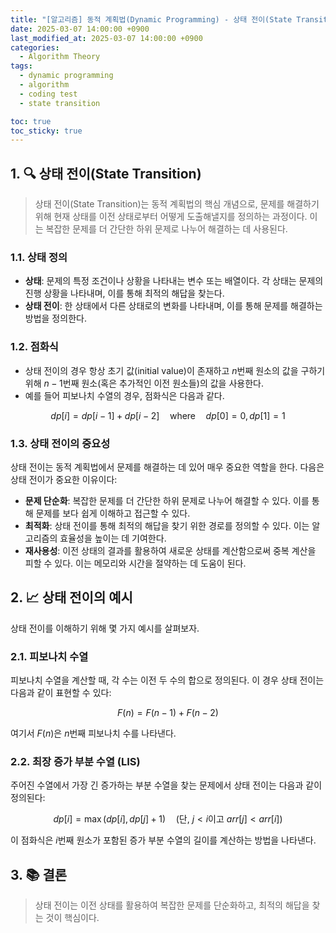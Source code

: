 ```yaml
---
title: "[알고리즘] 동적 계획법(Dynamic Programming) - 상태 전이(State Transition)"
date: 2025-03-07 14:00:00 +0900
last_modified_at: 2025-03-07 14:00:00 +0900
categories:
  - Algorithm Theory
tags:
  - dynamic programming
  - algorithm
  - coding test
  - state transition

toc: true
toc_sticky: true
---
```


## 1. 🔍 상태 전이(State Transition)

> 상태 전이(State Transition)는 동적 계획법의 핵심 개념으로, 문제를 해결하기 위해 현재 상태를 이전 상태로부터 어떻게 도출해낼지를 정의하는 과정이다. 이는 복잡한 문제를 더 간단한 하위 문제로 나누어 해결하는 데 사용된다.

### 1.1. 상태 정의

- **상태**: 문제의 특정 조건이나 상황을 나타내는 변수 또는 배열이다. 각 상태는 문제의 진행 상황을 나타내며, 이를 통해 최적의 해답을 찾는다.
- **상태 전이**: 한 상태에서 다른 상태로의 변화를 나타내며, 이를 통해 문제를 해결하는 방법을 정의한다.

### 1.2. 점화식

- 상태 전이의 경우 항상 초기 값(initial value)이 존재하고 $n$번째 원소의 값을 구하기 위해 $n-1$번째 원소(혹은 추가적인 이전 원소들)의 값을 사용한다.
- 예를 들어 피보나치 수열의 경우, 점화식은 다음과 같다.

$$
dp[i] = dp[i-1] + dp[i-2] \quad \text{where} \quad dp[0] = 0, dp[1] = 1
$$

### 1.3. 상태 전이의 중요성

상태 전이는 동적 계획법에서 문제를 해결하는 데 있어 매우 중요한 역할을 한다. 다음은 상태 전이가 중요한 이유이다:

- **문제 단순화**: 복잡한 문제를 더 간단한 하위 문제로 나누어 해결할 수 있다. 이를 통해 문제를 보다 쉽게 이해하고 접근할 수 있다.
- **최적화**: 상태 전이를 통해 최적의 해답을 찾기 위한 경로를 정의할 수 있다. 이는 알고리즘의 효율성을 높이는 데 기여한다.
- **재사용성**: 이전 상태의 결과를 활용하여 새로운 상태를 계산함으로써 중복 계산을 피할 수 있다. 이는 메모리와 시간을 절약하는 데 도움이 된다.

## 2. 📈 상태 전이의 예시

상태 전이를 이해하기 위해 몇 가지 예시를 살펴보자.

### 2.1. 피보나치 수열

피보나치 수열을 계산할 때, 각 수는 이전 두 수의 합으로 정의된다. 이 경우 상태 전이는 다음과 같이 표현할 수 있다:

$$
F(n) = F(n-1) + F(n-2)
$$

여기서 $F(n)$은 $n$번째 피보나치 수를 나타낸다.

### 2.2. 최장 증가 부분 수열 (LIS)

주어진 수열에서 가장 긴 증가하는 부분 수열을 찾는 문제에서 상태 전이는 다음과 같이 정의된다:

$$
dp[i] = \max(dp[i], dp[j] + 1) \quad \text{(단, } j < i \text{이고 } arr[j] < arr[i])
$$

이 점화식은 $i$번째 원소가 포함된 증가 부분 수열의 길이를 계산하는 방법을 나타낸다.

## 3. 📚 결론

> 상태 전이는 이전 상태를 활용하여 복잡한 문제를 단순화하고, 최적의 해답을 찾는 것이 핵심이다.
